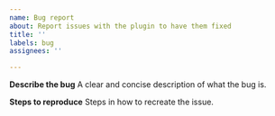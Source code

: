 ```yaml
---
name: Bug report
about: Report issues with the plugin to have them fixed
title: ''
labels: bug
assignees: ''

---
```


**Describe the bug**
A clear and concise description of what the bug is.

**Steps to reproduce**
Steps in how to recreate the issue.
